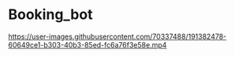 # Booking_bot


https://user-images.githubusercontent.com/70337488/191382478-60649ce1-b303-40b3-85ed-fc6a76f3e58e.mp4


